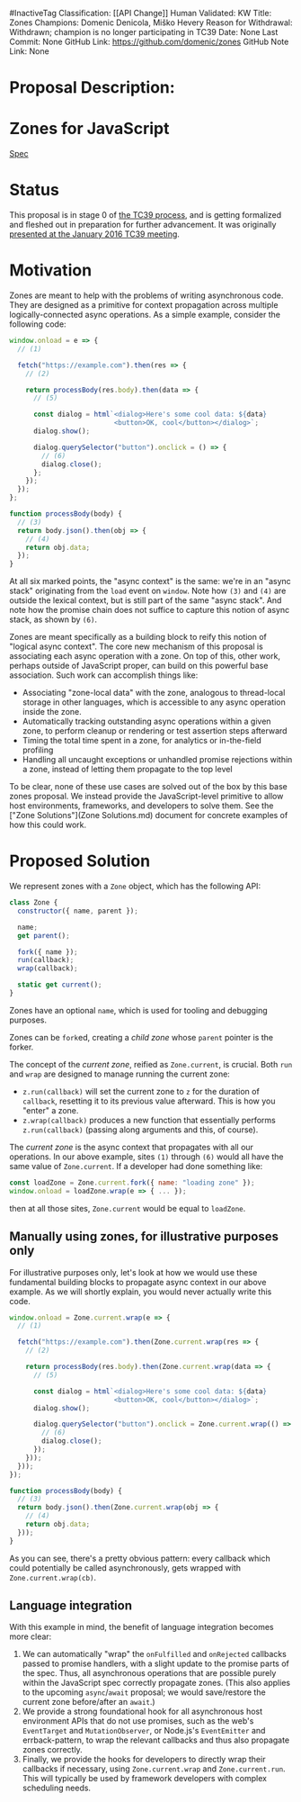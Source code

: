 #InactiveTag
Classification: [[API Change]]
Human Validated: KW
Title: Zones
Champions: Domenic Denicola, Miško Hevery
Reason for Withdrawal: Withdrawn; champion is no longer participating in TC39
Date: None
Last Commit: None
GitHub Link: https://github.com/domenic/zones
GitHub Note Link: None

# Proposal Description:

# Zones for JavaScript

[Spec](https://domenic.github.io/zones)

# Status

This proposal is in stage 0 of [the TC39 process](https://tc39.github.io/process-document/), and is getting formalized and fleshed out in preparation for further advancement. It was originally [presented at the January 2016 TC39 meeting](https://github.com/tc39/tc39-notes/blob/master/es7/2016-01/2016-01-26.md#5i-zones).

# Motivation

Zones are meant to help with the problems of writing asynchronous code. They are designed as a primitive for context propagation across multiple logically-connected async operations. As a simple example, consider the following code:

```js
window.onload = e => {
  // (1)

  fetch("https://example.com").then(res => {
    // (2)

    return processBody(res.body).then(data => {
      // (5)

      const dialog = html`<dialog>Here's some cool data: ${data}
                          <button>OK, cool</button></dialog>`;
      dialog.show();

      dialog.querySelector("button").onclick = () => {
        // (6)
        dialog.close();
      };
    });
  });
};

function processBody(body) {
  // (3)
  return body.json().then(obj => {
    // (4)
    return obj.data;
  });
}
```

At all six marked points, the "async context" is the same: we're in an "async stack" originating from the `load` event on `window`. Note how `(3)` and `(4)` are outside the lexical context, but is still part of the same "async stack". And note how the promise chain does not suffice to capture this notion of async stack, as shown by `(6)`.

Zones are meant specifically as a building block to reify this notion of "logical async context". The core new mechanism of this proposal is associating each async operation with a zone. On top of this, other work, perhaps outside of JavaScript proper, can build on this powerful base association. Such work can accomplish things like:

- Associating "zone-local data" with the zone, analogous to thread-local storage in other languages, which is accessible to any async operation inside the zone.
- Automatically tracking outstanding async operations within a given zone, to perform cleanup or rendering or test assertion steps afterward
- Timing the total time spent in a zone, for analytics or in-the-field profiling
- Handling all uncaught exceptions or unhandled promise rejections within a zone, instead of letting them propagate to the top level

To be clear, none of these use cases are solved out of the box by this base zones proposal. We instead provide the JavaScript-level primitive to allow host environments, frameworks, and developers to solve them. See the ["Zone Solutions"](Zone Solutions.md) document for concrete examples of how this could work.

# Proposed Solution

We represent zones with a `Zone` object, which has the following API:

```js
class Zone {
  constructor({ name, parent });

  name;
  get parent();

  fork({ name });
  run(callback);
  wrap(callback);

  static get current();
}
```

Zones have an optional `name`, which is used for tooling and debugging purposes.

Zones can be `fork`ed, creating a _child zone_ whose `parent` pointer is the forker.

The concept of the _current zone_, reified as `Zone.current`, is crucial. Both `run` and `wrap` are designed to manage running the current zone:

- `z.run(callback)` will set the current zone to `z` for the duration of `callback`, resetting it to its previous value afterward. This is how you "enter" a zone.
- `z.wrap(callback)` produces a new function that essentially performs `z.run(callback)` (passing along arguments and this, of course).

The _current zone_ is the async context that propagates with all our operations. In our above example, sites `(1)` through `(6)` would all have the same value of `Zone.current`. If a developer had done something like:

```js
const loadZone = Zone.current.fork({ name: "loading zone" });
window.onload = loadZone.wrap(e => { ... });
```

then at all those sites, `Zone.current` would be equal to `loadZone`.

## Manually using zones, for illustrative purposes only

For illustrative purposes only, let's look at how we would use these fundamental building blocks to propagate async context in our above example. As we will shortly explain, you would never actually write this code.

```js
window.onload = Zone.current.wrap(e => {
  // (1)

  fetch("https://example.com").then(Zone.current.wrap(res => {
    // (2)

    return processBody(res.body).then(Zone.current.wrap(data => {
      // (5)

      const dialog = html`<dialog>Here's some cool data: ${data}
                          <button>OK, cool</button></dialog>`;
      dialog.show();

      dialog.querySelector("button").onclick = Zone.current.wrap(() => {
        // (6)
        dialog.close();
      });
    }));
  }));
});

function processBody(body) {
  // (3)
  return body.json().then(Zone.current.wrap(obj => {
    // (4)
    return obj.data;
  }));
}
```

As you can see, there's a pretty obvious pattern: every callback which could potentially be called asynchronously, gets wrapped with `Zone.current.wrap(cb)`.

## Language integration

With this example in mind, the benefit of language integration becomes more clear:

1. We can automatically "wrap" the `onFulfilled` and `onRejected` callbacks passed to promise handlers, with a slight update to the promise parts of the spec. Thus, all asynchronous operations that are possible purely within the JavaScript spec correctly propagate zones. (This also applies to the upcoming `async`/`await` proposal; we would save/restore the current zone before/after an `await`.)
2. We provide a strong foundational hook for all asynchronous host environment APIs that do not use promises, such as the web's `EventTarget` and `MutationObserver`, or Node.js's `EventEmitter` and errback-pattern, to wrap the relevant callbacks and thus also propagate zones correctly.
3. Finally, we provide the hooks for developers to directly wrap their callbacks if necessary, using `Zone.current.wrap` and `Zone.current.run`. This will typically be used by framework developers with complex scheduling needs.